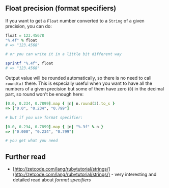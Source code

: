 ## Float precision (format specifiers)

If you want to get a `Float` number converted to a `String` of a given precision, you can do:

```ruby
float = 123.45678
"%.4f" % float
# => "123.4568"

# or you can write it in a little bit different way

sprintf "%.4f", float
# => "123.4568"
```

Output value will be rounded automatically, so there is no need to call `round(x)` there.
This is especially useful when you want to have all the numbers of a given precision but some of them have zero (`0`) in the decimal part, so round won't be enough here:

```ruby
[0.0, 0.234, 0.7899].map { |n| n.round(3).to_s }
=> ["0.0", "0.234", "0.799"]

# but if you use format specifier:

[0.0, 0.234, 0.7899].map { |n| "%.3f" % n }
=> ["0.000", "0.234", "0.799"]

# you get what you need
```

## Further read

* [http://zetcode.com/lang/rubytutorial/strings/](http://zetcode.com/lang/rubytutorial/strings/) - very interesting and detailed read about *format specifiers*
